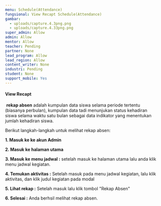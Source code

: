 ```yaml
---
menu: Schedule(Attendance)
fungsional: View Recapt Schedule(Attendance)
gambar:
  - uploads/capture.4.3png.png
  - uploads/capture.4.33png.png
super_admin: Allow
admin: Allow
mentor: Allow
teacher: Pending
partner: None
lead_program: Allow
lead_region: Allow
content_writer: None
industri: Pending
student: None
support_mobile: Yes
---
```

#### View Recapt

 **rekap absen** adalah kumpulan data siswa selama periode tertentu (biasanya perbulan), kumpulan data tadi menunjukan status kehadiran siswa selama waktu satu bulan sebagai data indikator yang menentukan jumlah kehadiran siswa.

B﻿erikut langkah-langkah  untuk melihat rekap absen:

**1﻿. Masuk ke ke akun Admin**

**2﻿. Masuk ke halaman utama**

**3﻿. Masuk ke menu jadwal :** setelah masuk ke halaman utama lalu anda klik menu jadwal kegiatan.

**4﻿. Temukan aktivitas :** Setelah masuk pada menu jadwal kegiatan, lalu klik aktivitas, dan klik judul kegiatan pada modal

**5﻿. Lihat rekap :** Setelah masuk lalu klik tombol "Rekap Absen"

**6﻿. Selesai :** Anda berhsil melihat rekap absen.
